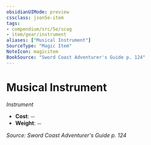 ```yaml
---
obsidianUIMode: preview
cssclass: json5e-item
tags:
- compendium/src/5e/scag
- item/gear/instrument
aliases: ["Musical Instrument"]
SourceType: "Magic Item"
NoteIcon: magicitem
BookSource: "Sword Coast Adventurer's Guide p. 124"
---
```

# Musical Instrument
*Instrument*  

- **Cost**: ⏤
- **Weight**: ⏤

*Source: Sword Coast Adventurer's Guide p. 124*